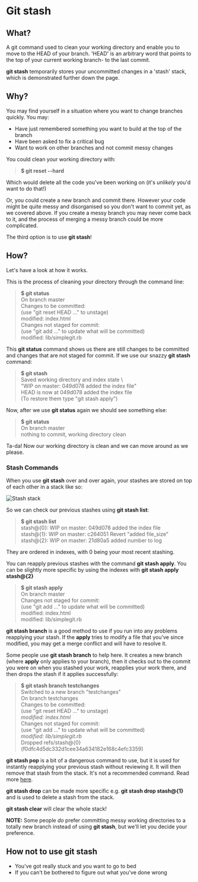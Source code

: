 # Git stash 

## What?

A git command used to clean your working directory and enable you to move to the HEAD of your branch. 'HEAD' is an arbitrary word that points to the top of your current working branch- to the last commit. 

**git stash** temporarily stores your uncommitted changes in a 'stash' stack, which is demonstrated further down the page.  

## Why? 

You may find yourself in a situation where you want to change branches quickly. You may:
 * Have just remembered something you want to build at the top of the branch
 * Have been asked to fix a critical bug
 * Want to work on other branches and not commit messy changes 
 
You could clean your working directory with:
 
> **$ git reset --hard** 

Which would delete all the code you've been working on (it's *unlikely* you'd want to do that!) 

Or, you could create a new branch and commit there. However your code might be quite messy and disorganised so you don't want to commit yet, as we covered above. If you create a messy branch you may never come back to it, and the process of merging a messy branch could be more complicated. 

The third option is to use **git stash**! 

## How? 

Let's have a look at how it works.

This is the process of cleaning your directory through the command line:

> **$ git status**  
  On branch master  
  Changes to be committed:  
  (use "git reset HEAD <file>..." to unstage)  
    modified:   index.html  
  Changes not staged for commit:    
  (use "git add <file>..." to update what will be committed)  
    modified:   lib/simplegit.rb

This **git status** command shows us there are still changes to be committed and changes that are not staged for commit.
If we use our snazzy **git stash** command: 

> **$ git stash**  
  Saved working directory and index state \  
    "WIP on master: 049d078 added the index file"  
  HEAD is now at 049d078 added the index file  
  (To restore them type "git stash apply")

Now, after we use **git status** again we should see something else:

> **$ git status**  
  On branch master  
  nothing to commit, working directory clean  

Ta-da! Now our working directory is clean and we can move around as we please.

### Stash Commands 

When you use **git stash** over and over again, your stashes are stored on top of each other in a stack like so:
 
![Stash stack](https://cms-assets.tutsplus.com/uploads/users/585/posts/22988/image/git-stash-stack.png)

So we can check our previous stashes using **git stash list**:

> **$ git stash list**  
  stash@{0}: WIP on master: 049d078 added the index file  
  stash@{1}: WIP on master: c264051 Revert "added file_size"  
  stash@{2}: WIP on master: 21d80a5 added number to log

They are ordered in indexes, with 0 being your most recent stashing.

You can reapply previous stashes with the command **git stash apply**. You can be slightly more specific by using the indexes with **git stash apply stash@{2}**

> **$ git stash apply**  
  On branch master  
  Changes not staged for commit:  
    (use "git add <file>..." to update what will be committed)  
       modified:   index.html  
       modified:   lib/simplegit.rb

**git stash branch** is a good method to use if you run into any problems reapplying your stash. If the **apply** tries to modify a file that you’ve since modified, you may get a merge conflict and will have to resolve it. 

Some people use **git stash branch** to help here. It creates a new branch (where **apply** only applies to your branch), then it checks out to the commit you were on when you stashed your work, reapplies your work there, and then drops the stash if it applies successfully:

> **$ git stash branch testchanges**    
  Switched to a new branch "testchanges"    
  On branch testchanges    
  Changes to be committed:   
    (use "git reset HEAD <file>..." to unstage)    
       _modified:   index.html_  
  Changes not staged for commit:    
    (use "git add <file>..." to update what will be committed)    
       _modified:   lib/simplegit.rb_    
  Dropped refs/stash@{0} (f0dfc4d5dc332d1cee34a634182e168c4efc3359)

**git stash pop** is a bit of a dangerous command to use, but it is used for instantly reapplying your previous stash without reviewing it. It will then remove that stash from the stack. It's not a recommended command. Read more [here](https://codingkilledthecat.wordpress.com/2012/04/27/git-stash-pop-considered-harmful/). 

**git stash drop** can be made more specific e.g. **git stash drop stash@{1}** and is used to delete a stash from the stack. 

**git stash clear** will clear the whole stack! 

**NOTE:** Some people *do* prefer committing messy working directories to a totally new branch instead of using **git stash**, but we'll let you decide your preference.   

## How not to use git stash

 * You've got really stuck and you want to go to bed
 * If you can't be bothered to figure out what you've done wrong 



